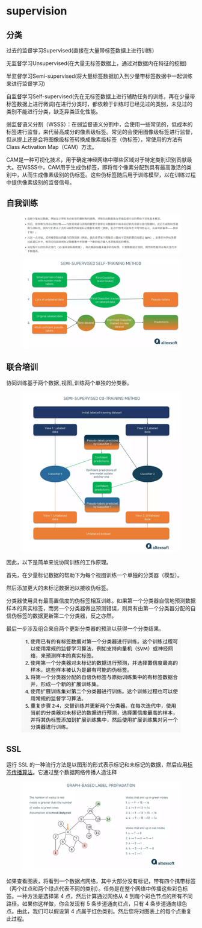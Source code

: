 # supervision

## 分类

过去的监督学习Supervised(直接在大量带标签数据上进行训练)

无监督学习Unsupervised(在大量无标签数据上，通过对数据内在特征的挖掘)

半监督学习Semi-supervised(将大量标签数据加入到少量带标签数据中一起训练来进行监督学习)

自监督学习Self-supervised(先在无标签数据上进行辅助任务的训练，再在少量带标签数据上进行微调)在进行分类时，都依赖于训练时已经见过的类别，未见过的类别不能进行分类，缺乏异类泛化性能。&#x20;

弱监督语义分割（WSSS）：在弱监督语义分割中，会使用一些常见的，低成本的标签进行监督，来代替高成分的像素级标签。常见的会使用图像级标签进行监督，但从提上还是会将图像级标签转换成像素级标签（伪标签），常使用的方法有Class Activation Map（CAM）方法。

CAM是一种可视化技术，用于确定神经网络中哪些区域对于特定类别识别贡献最大。在WSSS中，CAM用于生成伪标签，即将每个像素分配到具有最高激活的类别中，从而生成像素级别的伪标签。这些伪标签随后用于训练模型，以在训练过程中提供像素级别的监督信号。



## 自我训练

<figure><img src="../../.gitbook/assets/image (27).png" alt=""><figcaption></figcaption></figure>

<figure><img src="../../.gitbook/assets/image (26).png" alt=""><figcaption></figcaption></figure>



## **联合培训**

协同训练基于两个数据_视图_训练两个单独的分类器。

<figure><img src="../../.gitbook/assets/image (28).png" alt=""><figcaption></figcaption></figure>

因此，以下是简单来说协同训练的工作原理。

首先，在少量标记数据的帮助下为每个视图训练一个单独的分类器（模型）。

&#x20;然后添加更大的未标记数据池以接收伪标签。&#x20;

分类器使用具有最高置信度的伪标签相互训练。如果第一个分类器自信地预测数据样本的真实标签，而另一个分类器做出预测错误，则具有由第一个分类器分配的自信伪标签的数据更新第二个分类器，反之亦然。&#x20;

最后一步涉及组合来自两个更新分类器的预测以获得一个分类结果。&#x20;

<figure><img src="../../.gitbook/assets/image (29).png" alt=""><figcaption></figcaption></figure>

## **SSL**

运行 SSL 的一种流行方法是以图形的形式表示标记和未标记的数据，然后应用[标签传播算法](https://pages.cs.wisc.edu/\~jerryzhu/pub/CMU-CALD-02-107.pdf)。它通过整个数据网络传播人造注释

<figure><img src="../../.gitbook/assets/image.png" alt=""><figcaption></figcaption></figure>

如果查看图表，将看到一个数据点网络，其中大部分没有标记，带有四个携带标签（两个红点和两个绿点代表不同的类别）。任务是在整个网络中传播这些彩色标签。一种方法是选择第 4 点，然后计算通过网络从 4 到每个彩色节点的所有不同路径。如果你这样做，你会发现有 5 条步道通向红点，只有 4 条步道通向绿色点。由此，我们可以假设第 4 点属于红色类别。然后您将对图表上的每个点重复此过程。&#x20;
